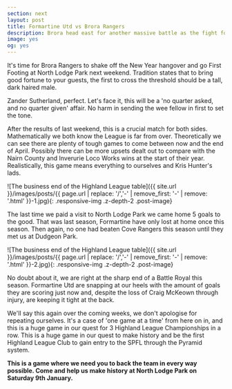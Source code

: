 ```yaml
---
section: next
layout: post
title: Formartine Utd vs Brora Rangers
description: Brora head east for another massive battle as the fight for control of the Highland League rages on.
image: yes
og: yes
---
```

It's time for Brora Rangers to shake off the New Year hangover and go First Footing at North Lodge Park next weekend. Tradition states that to bring good fortune to your guests, the first to cross the threshold should be a tall, dark haired male. 

Zander Sutherland, perfect. Let's face it, this will be a 'no quarter asked, and no quarter given' affair. No harm in sending the wee fellow in first to set the tone.

After the results of last weekend, this is a crucial match for both sides. Mathematically we both know the League is far from over. Theoretically we can see there are plenty of tough games to come between now and the end of April. Possibly there can be more upsets dealt out to compare with the Nairn County and Inverurie Loco Works wins at the start of their year. Realistically, this game means everything to ourselves and Kris Hunter's lads.

![The business end of the Highland League table]({{ site.url }}/images/posts/{{ page.url | replace: '/','-' | remove_first: '-' | remove: '.html' }}-1.jpg){: .responsive-img .z-depth-2 .post-image}

The last time we paid a visit to North Lodge Park we came home 5 goals to the good. That was last season, Formartine have only lost at home once this season. Then again, no one had beaten Cove Rangers this season until they met us at Dudgeon Park. 

![The business end of the Highland League table]({{ site.url }}/images/posts/{{ page.url | replace: '/','-' | remove_first: '-' | remove: '.html' }}-2.jpg){: .responsive-img .z-depth-2 .post-image}

No doubt about it, we are right at the sharp end of a Battle Royal this season. Formartine Utd are snapping at our heels with the amount of goals they are scoring just now and, despite the loss of Craig McKeown through injury, are keeping it tight at the back.

We'll say this again over the coming weeks, we don't apologise for repeating ourselves. It's a case of 'one game at a time' from here on in, and this is a huge game in our quest for 3 Highland League Championships in a row. This is a huge game in our quest to make history and be the first Highland League Club to gain entry to the SPFL through the Pyramid system.

**This is a game where we need you to back the team in every way possible. Come and help us make history at North Lodge Park on Saturday 9th January.**